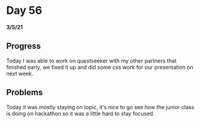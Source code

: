 # Day 56
__3/5/21__

## Progress
Today I was able to work on questseeker with my other partners that finished early, we fixed it up and did some css work for our presentation on next week.


## Problems
Today it was mostly staying on topic, it's nice to go see how the junior class is doing on hackathon so it was a little hard to stay focused.
